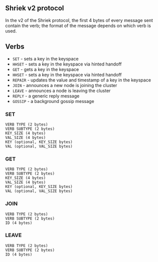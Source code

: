 Shriek v2 protocol
---
In the v2 of the Shriek protocol, the first 4 bytes of every message sent contain the verb;
the format of the message depends on which verb is used.

## Verbs
- `SET` - sets a key in the keyspace
- `HHSET` - sets a key in the keyspace via hinted handoff
- `GET` - gets a key in the keyspace
- `HHSET` - sets a key in the keyspace via hinted handoff
- `REPAIR` - updates the value and timestamp of a key in the keyspace
- `JOIN` - announces a new node is joining the cluster
- `LEAVE` - announces a node is leaving the cluster
- `REPLY` - a generic reply message
- `GOSSIP` - a background gossip message

### SET
```
VERB TYPE (2 bytes)
VERB SUBTYPE (2 bytes)
KEY_SIZE (4 bytes)
VAL_SIZE (4 bytes)
KEY (optional, KEY_SIZE bytes)
VAL (optional, VAL_SIZE bytes)
```

### GET
```
VERB TYPE (2 bytes)
VERB SUBTYPE (2 bytes)
KEY_SIZE (4 bytes)
VAL_SIZE (4 bytes)
KEY (optional, KEY_SIZE bytes)
VAL (optional, VAL_SIZE bytes)
```

### JOIN
```
VERB TYPE (2 bytes)
VERB SUBTYPE (2 bytes)
ID (4 bytes)
```

### LEAVE
```
VERB TYPE (2 bytes)
VERB SUBTYPE (2 bytes)
ID (4 bytes)
```

